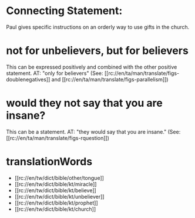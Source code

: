 # Connecting Statement:

Paul gives specific instructions on an orderly way to use gifts in the church.

# not for unbelievers, but for believers

This can be expressed positively and combined with the other positive statement. AT: "only for believers" (See: [[rc://en/ta/man/translate/figs-doublenegatives]] and [[rc://en/ta/man/translate/figs-parallelism]])

# would they not say that you are insane?

This can be a statement. AT: "they would say that you are insane." (See: [[rc://en/ta/man/translate/figs-rquestion]])

# translationWords

* [[rc://en/tw/dict/bible/other/tongue]]
* [[rc://en/tw/dict/bible/kt/miracle]]
* [[rc://en/tw/dict/bible/kt/believe]]
* [[rc://en/tw/dict/bible/kt/unbeliever]]
* [[rc://en/tw/dict/bible/kt/prophet]]
* [[rc://en/tw/dict/bible/kt/church]]